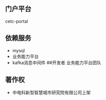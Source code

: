## 门户平台
cetc-portal
## 依赖服务
* mysql
* 业务能力平台 
* kafka消息中间件
##开发者
业务能力平台团队
## 著作权
* 中电科新型智慧城市研究院有限公司上架
